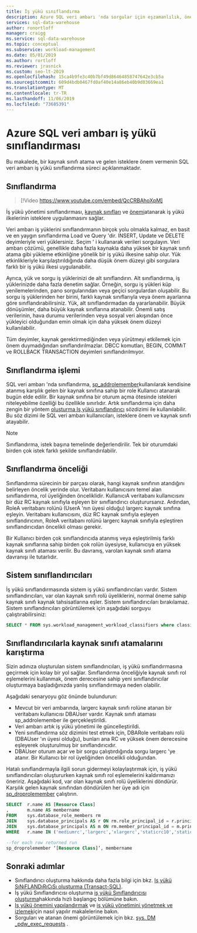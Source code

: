 ```yaml
---
title: İş yükü sınıflandırma
description: Azure SQL veri ambarı 'nda sorgular için eşzamanlılık, önem ve işlem kaynaklarını yönetmek üzere sınıflandırmayı kullanma kılavuzu.
services: sql-data-warehouse
author: ronortloff
manager: craigg
ms.service: sql-data-warehouse
ms.topic: conceptual
ms.subservice: workload-management
ms.date: 05/01/2019
ms.author: rortloff
ms.reviewer: jrasnick
ms.custom: seo-lt-2019
ms.openlocfilehash: 15ca4b9fe3c40b7bf49d86464858747642e3cb5a
ms.sourcegitcommit: 609d4bdb0467fd0af40e14a86eb40b9d03669ea1
ms.translationtype: MT
ms.contentlocale: tr-TR
ms.lasthandoff: 11/06/2019
ms.locfileid: "73685391"
---
```

# <a name="azure-sql-data-warehouse-workload-classification"></a>Azure SQL veri ambarı iş yükü sınıflandırması

Bu makalede, bir kaynak sınıfı atama ve gelen isteklere önem vermenin SQL veri ambarı iş yükü sınıflandırma süreci açıklanmaktadır.

## <a name="classification"></a>Sınıflandırma

> [!Video https://www.youtube.com/embed/QcCRBAhoXpM]

İş yükü yönetimi sınıflandırması, [kaynak sınıfları](resource-classes-for-workload-management.md#what-are-resource-classes) ve [önemi](sql-data-warehouse-workload-importance.md)atanarak iş yükü ilkelerinin isteklere uygulanmasını sağlar.

Veri ambarı iş yüklerini sınıflandırmanın birçok yolu olmakla kalmaz, en basit ve en yaygın sınıflandırma Load ve Query 'dir. INSERT, Update ve DELETE deyimleriyle veri yüklersiniz.  Seçim ' i kullanarak verileri sorgulayın. Veri ambarı çözümü, genellikle daha fazla kaynakla daha yüksek bir kaynak sınıfı atama gibi yükleme etkinliğine yönelik bir iş yükü ilkesine sahip olur. Yük etkinlikleriyle karşılaştırıldığında daha düşük önem düzeyi gibi sorgulara farklı bir iş yükü ilkesi uygulanabilir.

Ayrıca, yük ve sorgu iş yüklerinizi de alt sınıflandırın. Alt sınıflandırma, iş yüklerinizde daha fazla denetim sağlar. Örneğin, sorgu iş yükleri küp yenilemelerinden, pano sorgularından veya geçici sorgulardan oluşabilir. Bu sorgu iş yüklerinden her birini, farklı kaynak sınıflarıyla veya önem ayarlarına göre sınıflandırabilirsiniz. Yük, alt sınıflandırmadan da yararlanabilir. Büyük dönüşümler, daha büyük kaynak sınıflarına atanabilir. Önemli satış verilerinin, hava durumu verilerinden veya sosyal veri akışından önce yükleyici olduğundan emin olmak için daha yüksek önem düzeyi kullanılabilir.

Tüm deyimler, kaynak gerektirmediğinden veya yürütmeyi etkilemek için önem duymadığından sınıflandırılmazlar.  DBCC komutları, BEGIN, COMMıT ve ROLLBACK TRANSACTION deyimleri sınıflandırılmıyor.

## <a name="classification-process"></a>Sınıflandırma işlemi

SQL veri ambarı 'nda sınıflandırma, [sp_addrolemember](/sql/relational-databases/system-stored-procedures/sp-addrolemember-transact-sql)kullanılarak kendisine atanmış karşılık gelen bir kaynak sınıfına sahip bir role Kullanıcı atanarak bugün elde edilir. Bir kaynak sınıfına bir oturum açma ötesinde istekleri niteleyebilme özelliği bu özellikle sınırlıdır. Artık sınıflandırma için daha zengin bir yöntem [oluşturma Iş yükü sınıflandırıcı](/sql/t-sql/statements/create-workload-classifier-transact-sql) sözdizimi ile kullanılabilir.  Bu söz dizimi ile SQL veri ambarı kullanıcıları, isteklere önem ve kaynak sınıfı atayabilir.  

> [!NOTE]
> Sınıflandırma, istek başına temelinde değerlendirilir. Tek bir oturumdaki birden çok istek farklı şekilde sınıflandırılabilir.

## <a name="classification-precedence"></a>Sınıflandırma önceliği

Sınıflandırma sürecinin bir parçası olarak, hangi kaynak sınıfının atandığını belirleyen öncelik yerinde olur. Veritabanı kullanıcısını temel alan sınıflandırma, rol üyeliğinden önceliklidir. KullanıcıA veritabanı kullanıcısını bir düz RC kaynak sınıfıyla eşleyen bir sınıflandırıcı oluşturursanız. Ardından, RoleA veritabanı rolünü (UserA 'nın üyesi olduğu) largerc kaynak sınıfına eşleyin. Veritabanı kullanıcısını, düz RC kaynak sınıfıyla eşleyen sınıflandırıcının, RoleA veritabanı rolünü largerc kaynak sınıfıyla eşleştiren sınıflandırıcıdan öncelikli olması gerekir.

Bir Kullanıcı birden çok sınıflandırıcıda atanmış veya eşleştirilmiş farklı kaynak sınıflarına sahip birden çok rolün üyesiyse, kullanıcıya en yüksek kaynak sınıfı ataması verilir.  Bu davranış, varolan kaynak sınıfı atama davranışı ile tutarlıdır.

## <a name="system-classifiers"></a>Sistem sınıflandırıcıları

İş yükü sınıflandırmasında sistem iş yükü sınıflandırıcıları vardır. Sistem sınıflandırıcıları, var olan kaynak sınıfı rolü üyeliklerini, normal öneme sahip kaynak sınıfı kaynak tahsisatlarına eşler. Sistem sınıflandırıcıları bırakılamaz. Sistem sınıflandırıcıları görüntülemek için aşağıdaki sorguyu çalıştırabilirsiniz:

```sql
SELECT * FROM sys.workload_management_workload_classifiers where classifier_id <= 12
```

## <a name="mixing-resource-class-assignments-with-classifiers"></a>Sınıflandırıcılarla kaynak sınıfı atamalarını karıştırma

Sizin adınıza oluşturulan sistem sınıflandırıcıları, iş yükü sınıflandırmasına geçirmek için kolay bir yol sağlar. Sınıflandırma önceliğiyle kaynak sınıfı rol eşlemelerini kullanmak, önem derecesine sahip yeni sınıflandırıcılar oluşturmaya başladığınızda yanlış sınıflandırmaya neden olabilir.

Aşağıdaki senaryoyu göz önünde bulundurun:

- Mevcut bir veri ambarında, largerc kaynak sınıfı rolüne atanan bir veritabanı kullanıcısı DBAUser vardır. Kaynak sınıfı ataması sp_addrolemember ile gerçekleştirildi.
- Veri ambarı artık iş yükü yönetimi ile güncelleştirildi.
- Yeni sınıflandırma söz dizimini test etmek için, DBARole veritabanı rolü (DBAUser 'ın üyesi olduğu), bunları ana RC ve yüksek önem derecesine eşleyerek oluşturulmuş bir sınıflandırıcıdır.
- DBAUser oturum açar ve bir sorgu çalıştırdığında sorgu largerc 'ye atanır. Bir Kullanıcı bir rol üyeliğinden öncelikli olduğundan.

Hatalı sınıflandırmayla ilgili sorun gidermeyi kolaylaştırmak için, iş yükü sınıflandırıcıları oluştururken kaynak sınıfı rol eşlemelerini kaldırmanızı öneririz.  Aşağıdaki kod, var olan kaynak sınıfı rolü üyeliklerini döndürür.  Karşılık gelen kaynak sınıfından döndürülen her üye adı için [sp_droprolemember](/sql/relational-databases/system-stored-procedures/sp-droprolemember-transact-sql) çalıştırın.

```sql
SELECT  r.name AS [Resource Class]
,       m.name AS membername
FROM    sys.database_role_members rm
JOIN    sys.database_principals AS r ON rm.role_principal_id = r.principal_id
JOIN    sys.database_principals AS m ON rm.member_principal_id = m.principal_id
WHERE   r.name IN ('mediumrc','largerc','xlargerc','staticrc10','staticrc20','staticrc30','staticrc40','staticrc50','staticrc60','staticrc70','staticrc80');

--for each row returned run
sp_droprolemember ‘[Resource Class]’, membername
```

## <a name="next-steps"></a>Sonraki adımlar

- Sınıflandırıcı oluşturma hakkında daha fazla bilgi için bkz. [Iş yükü SıNıFLANDıRıCıSı oluşturma (Transact-SQL)](https://docs.microsoft.com/sql/t-sql/statements/create-workload-classifier-transact-sql).  
- İş yükü Sınıflandırıcısı oluşturma [iş yükü Sınıflandırıcısı oluşturma](quickstart-create-a-workload-classifier-tsql.md)hakkında hızlı başlangıç bölümüne bakın.
- [Iş yükü önemini yapılandırmak](sql-data-warehouse-how-to-configure-workload-importance.md) ve [iş yükü yönetimini yönetmek ve izlemek](sql-data-warehouse-how-to-manage-and-monitor-workload-importance.md)için nasıl yapılır makalelerine bakın.
- Sorguları ve atanan önemi görüntülemek için bkz. [sys. DM _pdw_exec_requests](/sql/relational-databases/system-dynamic-management-views/sys-dm-pdw-exec-requests-transact-sql) .